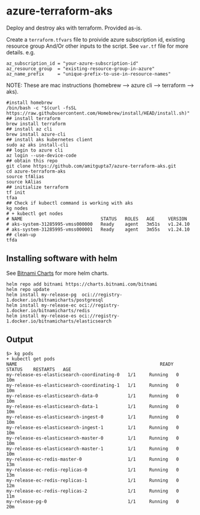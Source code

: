 # azure-terraform-aks
Deploy and destroy aks with terraform. Provided as-is. 

Create a `terraform.tfvars` file to proivide azure subscription id, existing resource group And/Or other inputs to the script. See `var.tf` file for more details. e.g.
```hcl
az_subscription_id = "your-azure-subscription-id"
az_resource_group  = "existing-resource-group-in-azure"
az_name_prefix     = "unique-prefix-to-use-in-resource-names"
```

NOTE: These are mac instructions (homebrew --> azure cli --> terraform --> aks). 
```shell
#install homebrew
/bin/bash -c "$(curl -fsSL https://raw.githubusercontent.com/Homebrew/install/HEAD/install.sh)"
## install terraform
brew install terraform
## install az cli
brew install azure-cli
## install aks kubernetes client
sudo az aks install-cli
## login to azure cli
az login --use-device-code
## obtain this repo
git clone https://github.com/amitgupta7/azure-terraform-aks.git
cd azure-terraform-aks
source tfAlias
source kAlias
## initialize terraform
tf init
tfaa
## Check if kubectl command is working with aks
kg nodes
# + kubectl get nodes
# NAME                             STATUS   ROLES   AGE     VERSION
# aks-system-31285995-vmss000000   Ready    agent   3m51s   v1.24.10
# aks-system-31285995-vmss000001   Ready    agent   3m55s   v1.24.10
## clean-up
tfda
```


## Installing software with helm

See [Bitnami Charts](https://bitnami.com/stacks/helm) for more helm charts.
```shell
helm repo add bitnami https://charts.bitnami.com/bitnami
helm repo update
helm install my-release-pg  oci://registry-1.docker.io/bitnamicharts/postgresql
helm install my-release-ec oci://registry-1.docker.io/bitnamicharts/redis
helm install my-release-es oci://registry-1.docker.io/bitnamicharts/elasticsearch
```

## Output
```shell
$> kg pods
+ kubectl get pods
NAME                                                     READY   STATUS    RESTARTS   AGE
my-release-es-elasticsearch-coordinating-0   1/1     Running   0          10m
my-release-es-elasticsearch-coordinating-1   1/1     Running   0          10m
my-release-es-elasticsearch-data-0           1/1     Running   0          10m
my-release-es-elasticsearch-data-1           1/1     Running   0          10m
my-release-es-elasticsearch-ingest-0         1/1     Running   0          10m
my-release-es-elasticsearch-ingest-1         1/1     Running   0          10m
my-release-es-elasticsearch-master-0         1/1     Running   0          10m
my-release-es-elasticsearch-master-1         1/1     Running   0          10m
my-release-ec-redis-master-0                 1/1     Running   0          13m
my-release-ec-redis-replicas-0               1/1     Running   0          13m
my-release-ec-redis-replicas-1               1/1     Running   0          12m
my-release-ec-redis-replicas-2               1/1     Running   0          11m
my-release-pg-0                              1/1     Running   0          20m
```
